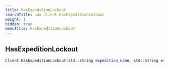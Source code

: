 ```yaml
---
title: HasExpeditionLockout
searchTitle: Lua Client HasExpeditionLockout
weight: 1
hidden: true
menuTitle: HasExpeditionLockout
---
```

## HasExpeditionLockout
```lua
Client:HasExpeditionLockout(std::string expedition_name, std::string event_name); -- bool
```